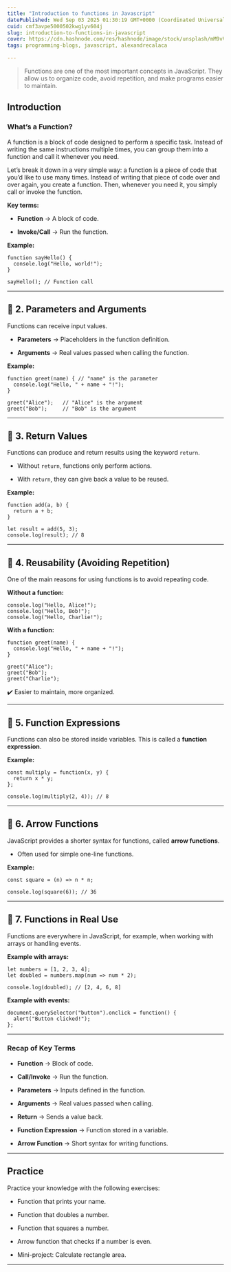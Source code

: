```yaml
---
title: "Introduction to functions in Javascript"
datePublished: Wed Sep 03 2025 01:30:19 GMT+0000 (Coordinated Universal Time)
cuid: cmf3avpe5000502kwg1yv604j
slug: introduction-to-functions-in-javascript
cover: https://cdn.hashnode.com/res/hashnode/image/stock/unsplash/mM9vVJ2oDeI/upload/0e985c343f60ea057d255a90943c6eaf.jpeg
tags: programming-blogs, javascript, alexandrecalaca

---
```


> Functions are one of the most important concepts in JavaScript. They allow us to organize code, avoid repetition, and make programs easier to maintain.

## Introduction

### What’s a Function?

A function is a block of code designed to perform a specific task. Instead of writing the same instructions multiple times, you can group them into a function and call it whenever you need.

Let’s break it down in a very simple way: a function is a piece of code that you’d like to use many times. Instead of writing that piece of code over and over again, you create a function. Then, whenever you need it, you simply call or invoke the function.

**Key terms:**

* **Function** → A block of code.
    
* **Invoke/Call** → Run the function.
    

**Example:**

```plaintext
function sayHello() {
  console.log("Hello, world!");
}

sayHello(); // Function call
```

---

## 🔹 2. Parameters and Arguments

Functions can receive input values.

* **Parameters** → Placeholders in the function definition.
    
* **Arguments** → Real values passed when calling the function.
    

**Example:**

```plaintext
function greet(name) { // "name" is the parameter
  console.log("Hello, " + name + "!");
}

greet("Alice");   // "Alice" is the argument
greet("Bob");     // "Bob" is the argument
```

---

## 🔹 3. Return Values

Functions can produce and return results using the keyword `return`.

* Without `return`, functions only perform actions.
    
* With `return`, they can give back a value to be reused.
    

**Example:**

```plaintext
function add(a, b) {
  return a + b;
}

let result = add(5, 3);
console.log(result); // 8
```

---

## 🔹 4. Reusability (Avoiding Repetition)

One of the main reasons for using functions is to avoid repeating code.

**Without a function:**

```plaintext
console.log("Hello, Alice!");
console.log("Hello, Bob!");
console.log("Hello, Charlie!");
```

**With a function:**

```plaintext
function greet(name) {
  console.log("Hello, " + name + "!");
}

greet("Alice");
greet("Bob");
greet("Charlie");
```

✔️ Easier to maintain, more organized.

---

## 🔹 5. Function Expressions

Functions can also be stored inside variables. This is called a **function expression**.

**Example:**

```plaintext
const multiply = function(x, y) {
  return x * y;
};

console.log(multiply(2, 4)); // 8
```

---

## 🔹 6. Arrow Functions

JavaScript provides a shorter syntax for functions, called **arrow functions**.

* Often used for simple one-line functions.
    

**Example:**

```plaintext
const square = (n) => n * n;

console.log(square(6)); // 36
```

---

## 🔹 7. Functions in Real Use

Functions are everywhere in JavaScript, for example, when working with arrays or handling events.

**Example with arrays:**

```plaintext
let numbers = [1, 2, 3, 4];
let doubled = numbers.map(num => num * 2);

console.log(doubled); // [2, 4, 6, 8]
```

**Example with events:**

```plaintext
document.querySelector("button").onclick = function() {
  alert("Button clicked!");
};
```

---

### Recap of Key Terms

* **Function** → Block of code.
    
* **Call/Invoke** → Run the function.
    
* **Parameters** → Inputs defined in the function.
    
* **Arguments** → Real values passed when calling.
    
* **Return** → Sends a value back.
    
* **Function Expression** → Function stored in a variable.
    
* **Arrow Function** → Short syntax for writing functions.
    

---

## Practice

Practice your knowledge with the following exercises:

* Function that prints your name.
    
* Function that doubles a number.
    
* Function that squares a number.
    
* Arrow function that checks if a number is even.
    
* Mini-project: Calculate rectangle area.
    

---